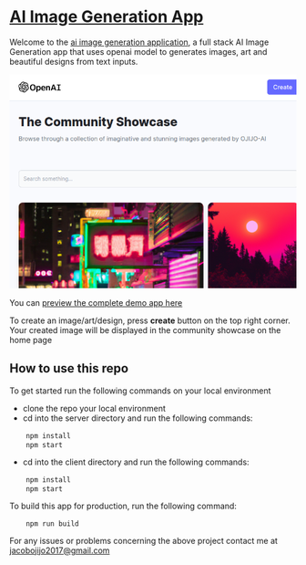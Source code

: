 # [AI Image Generation App](https://ai-imgegenerator.netlify.app/)

Welcome to the [ai image generation application](https://ai-imgegenerator.netlify.app/),  a full stack AI Image Generation app that uses openai model to generates images, art and beautiful designs from text inputs.


![image-generator](https://github.com/Jacobojijo/mark_down_language/blob/main/ai-image.png?raw=true)


You can [preview the complete demo app here](https://ai-imgegenerator.netlify.app/)

To create an image/art/design, press **create** button on the top right corner.
Your created image will be displayed in the community showcase on the home page


## How to use this repo
To get started run the following commands on your local environment

* clone the repo your local environment
* cd into the server directory and run the following commands:

```node
    npm install
    npm start
```

* cd into the client directory and run the following commands:

```node
    npm install
    npm start
```


To build this app for production, run the following command: 

```node
    npm run build
```

For any issues or problems concerning the above project contact me at [jacobojijo2017@gmail.com](mailto:jacobojijo2017@gmail.com)
